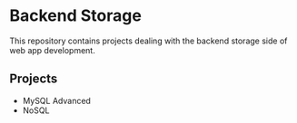 # Backend Storage
This repository contains projects dealing with the backend storage side of web app development.

## Projects
- MySQL Advanced
- NoSQL
